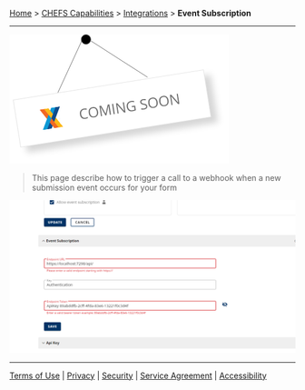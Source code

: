 [Home](index) > [CHEFS Capabilities](Capabilities) > [Integrations](Integrations) > **Event Subscription** 
***  

![img](./images/coming-soon.png)

> This page describe how to trigger a call to a webhook when a new submission event occurs for your form  

![event-subscription](images/event-sub.png)
***
[Terms of Use](Terms-of-Use) | [Privacy](Privacy) | [Security](Security) | [Service Agreement](Service-Agreement) | [Accessibility](Accessibility)